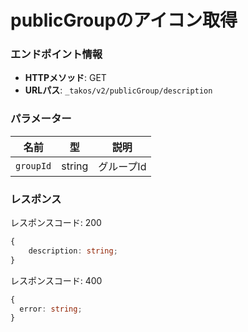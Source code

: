 # publicGroupのアイコン取得

### エンドポイント情報

- **HTTPメソッド**: GET
- **URLパス**: `_takos/v2/publicGroup/description`

### パラメーター

| 名前     | 型     | 説明     |
| -------- | ------ | -------- |
| `groupId` | string | グループId |

### レスポンス

レスポンスコード: 200

```ts
{
    description: string;
}
```

レスポンスコード: 400

```ts
{
  error: string;
}
```
